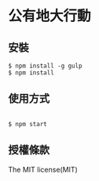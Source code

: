 # 公有地大行動

## 安裝
```shell
$ npm install -g gulp
$ npm install
```

## 使用方式

```shell

$ npm start
```

## 授權條款

The MIT license(MIT)
